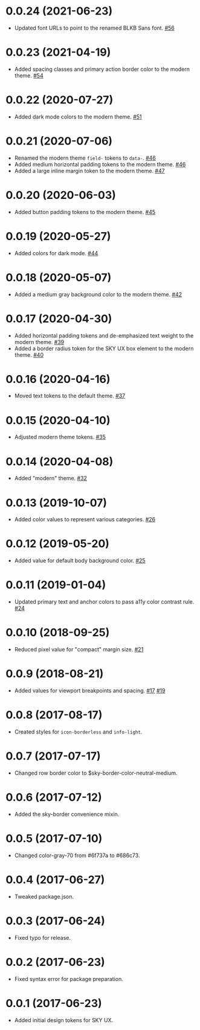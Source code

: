 # 0.0.24 (2021-06-23)

- Updated font URLs to point to the renamed BLKB Sans font. [#56](https://github.com/blackbaud/skyux-design-tokens/pull/56)

# 0.0.23 (2021-04-19)

- Added spacing classes and primary action border color to the modern theme. [#54](https://github.com/blackbaud/skyux-design-tokens/pull/54)

# 0.0.22 (2020-07-27)

- Added dark mode colors to the modern theme. [#51](https://github.com/blackbaud/skyux-design-tokens/pull/51)

# 0.0.21 (2020-07-06)

- Renamed the modern theme `field-` tokens to `data-`. [#46](https://github.com/blackbaud/skyux-design-tokens/pull/46)
- Added medium horizontal padding tokens to the modern theme. [#46](https://github.com/blackbaud/skyux-design-tokens/pull/46)
- Added a large inline margin token to the modern theme. [#47](https://github.com/blackbaud/skyux-design-tokens/pull/47)

# 0.0.20 (2020-06-03)

- Added button padding tokens to the modern theme. [#45](https://github.com/blackbaud/skyux-design-tokens/pull/45)

# 0.0.19 (2020-05-27)

- Added colors for dark mode. [#44](https://github.com/blackbaud/skyux-design-tokens/pull/44)

# 0.0.18 (2020-05-07)

- Added a medium gray background color to the modern theme. [#42](https://github.com/blackbaud/skyux-design-tokens/pull/42)

# 0.0.17 (2020-04-30)

- Added horizontal padding tokens and de-emphasized text weight to the modern theme. [#39](https://github.com/blackbaud/skyux-design-tokens/pull/39)
- Added a border radius token for the SKY UX box element to the modern theme. [#40](https://github.com/blackbaud/skyux-design-tokens/pull/40)

# 0.0.16 (2020-04-16)

- Moved text tokens to the default theme. [#37](https://github.com/blackbaud/skyux-design-tokens/pull/37)

# 0.0.15 (2020-04-10)

- Adjusted modern theme tokens. [#35](https://github.com/blackbaud/skyux-design-tokens/pull/35)

# 0.0.14 (2020-04-08)

- Added "modern" theme. [#32](https://github.com/blackbaud/skyux-design-tokens/pull/32)

# 0.0.13 (2019-10-07)

- Added color values to represent various categories. [#26](https://github.com/blackbaud/skyux-design-tokens/pull/26)

# 0.0.12 (2019-05-20)

- Added value for default body background color. [#25](https://github.com/blackbaud/skyux-design-tokens/pull/25)

# 0.0.11 (2019-01-04)

- Updated primary text and anchor colors to pass a11y color contrast rule. [#24](https://github.com/blackbaud/skyux-design-tokens/pull/24)

# 0.0.10 (2018-09-25)

- Reduced pixel value for "compact" margin size. [#21](https://github.com/blackbaud/skyux-design-tokens/pull/21)

# 0.0.9 (2018-08-21)

- Added values for viewport breakpoints and spacing. [#17](https://github.com/blackbaud/skyux-design-tokens/pull/17) [#19](https://github.com/blackbaud/skyux-design-tokens/pull/19)

# 0.0.8 (2017-08-17)

- Created styles for `icon-borderless` and `info-light`.

# 0.0.7 (2017-07-17)

- Changed row border color to $sky-border-color-neutral-medium.

# 0.0.6 (2017-07-12)

- Added the sky-border convenience mixin.

# 0.0.5 (2017-07-10)

- Changed color-gray-70 from #6f737a to #686c73.

# 0.0.4 (2017-06-27)

- Tweaked package.json.

# 0.0.3 (2017-06-24)

- Fixed typo for release.

# 0.0.2 (2017-06-23)

- Fixed syntax error for package preparation.

# 0.0.1 (2017-06-23)

- Added initial design tokens for SKY UX.
